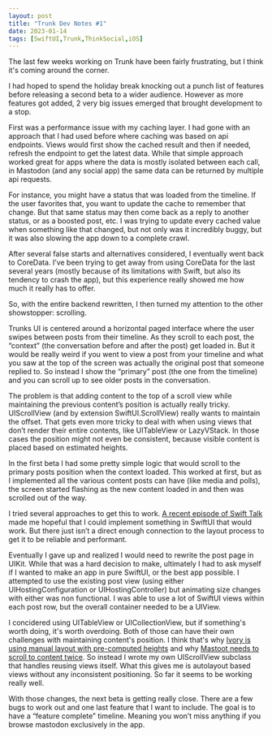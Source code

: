 ```yaml
---
layout: post
title: "Trunk Dev Notes #1"
date: 2023-01-14
tags: [SwiftUI,Trunk,ThinkSocial,iOS]
---
```


The last few weeks working on Trunk have been fairly frustrating, but I think it's coming around the corner.

I had hoped to spend the holiday break knocking out a punch list of features before releasing a second beta to a wider audience. However as more features got added, 2 very big issues emerged that brought development to a stop.

First was a performance issue with my caching layer. I had gone with an approach that I had used before where caching was based on api endpoints. Views would first show the cached result and then if needed, refresh the endpoint to get the latest data. While that simple approach worked great for apps where the data is mostly isolated between each call, in Mastodon (and any social app) the same data can be returned by multiple api requests.

For instance, you might have a status that was loaded from the timeline. If the user favorites that, you want to update the cache to remember that change. But that same status may then come back as a reply to another status, or as a boosted post, etc. I was trying to update every cached value when something like that changed, but not only was it incredibly buggy, but it was also slowing the app down to a complete crawl.

After several false starts and alternatives considered, I eventually went back to CoreData. I’ve been trying to get away from using CoreData for the last several years (mostly because of its limitations with Swift, but also its tendency to crash the app), but this experience really showed me how much it really has to offer.

So, with the entire backend rewritten, I then turned my attention to the other showstopper: scrolling.

Trunks UI is centered around a horizontal paged interface where the user swipes between posts from their timeline. As they scroll to each post, the “context” (the conversation before and after the post) get loaded in. But it would be really weird if you went to view a post from your timeline and what you saw at the top of the screen was actually the original post that someone replied to. So instead I show the “primary” post (the one from the timeline) and you can scroll up to see older posts in the conversation.

The problem is that adding content to the top of a scroll view while maintaining the previous content’s position is actually really tricky. UIScrollView (and by extension SwiftUI.ScrollView) really wants to maintain the offset. That gets even more tricky to deal with when using views that don’t render their entire contents, like UITableView or LazyVStack. In those cases the position might not even be consistent, because visible content is placed based on estimated heights.

In the first beta I had some pretty simple logic that would scroll to the primary posts position when the context loaded. This worked at first, but as I implemented all the various content posts can have (like media and polls), the screen started flashing as the new content loaded in and then was scrolled out of the way.

I tried several approaches to get this to work. [A recent episode of Swift Talk](https://talk.objc.io/episodes/S01E336-scroll-view-with-tabs-part-2) made me hopeful that I could implement something in SwiftUI that would work. But there just isn’t a direct enough connection to the layout process to get it to be reliable and performant.

Eventually I gave up and realized I would need to rewrite the post page in UIKit. While that was a hard decision to make, ultimately I had to ask myself if I wanted to make an app in pure SwiftUI, or the best app possible. I attempted to use the existing post view (using either UIHostingConfiguration or UIHostingController) but animating size changes with either was non functional. I was able to use a lot of SwiftUI views within each post row, but the overall container needed to be a UIView.

I concidered using UITableView or UICollectionView, but if something's worth doing, it's worth overdoing. Both of those can have their own challenges with maintaining content's position. I think that's why [Ivory is using manual layout with pre-computed heights](https://tapbots.social/@paul/109564775494812308) and why [Mastoot needs to scroll to content twice](https://mastodon.social/@libei/109597383746473808). So instead I wrote my own UIScrollView subclass that handles reusing views itself. What this gives me is autolayout based views without any inconsistent positioning. So far it seems to be working really well.

With those changes, the next beta is getting really close. There are a few bugs to work out and one last feature that I want to include. The goal is to have a “feature complete” timeline. Meaning you won’t miss anything if you browse mastodon exclusively in the app.